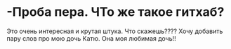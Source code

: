 # -Проба пера. ЧТо же такое гитхаб?
Это очень интересная и крутая штука. Что скажешь????
Хочу добавить пару слов про мою дочь Катю. Она моя любимая дочь!!
